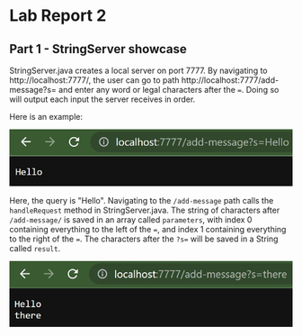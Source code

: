 # Lab Report 2

## Part 1 - StringServer showcase

StringServer.java creates a local server on port 7777. By navigating to http://localhost:7777/, the user can go to path http://localhost:7777/add-message?s= and enter any word or legal characters after the `=`. Doing so will output each input the server receives in order. 

Here is an example:

![Image](Hello.jpg)

Here, the query is "Hello". Navigating to the `/add-message` path calls the `handleRequest` method in StringServer.java. The string of characters after `/add-message/` is saved in an array called `parameters`, with index 0 containing everything to the left of the `=`, and index 1 containing everything to the right of the `=`. The characters after the `?s=` will be saved in a String called `result`. 

![Image](there.jpg)
